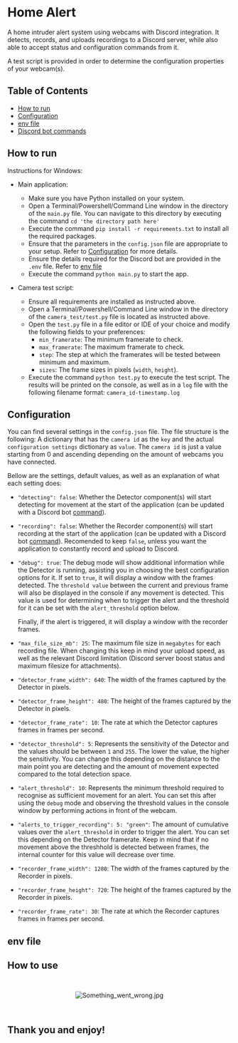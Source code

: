 # Home Alert
A home intruder alert system using webcams with Discord integration. It detects, records, and uploads recordings to a Discord server, while also able to accept status and configuration commands from it. 

A test script is provided in order to determine the configuration properties of your webcam(s). 

## Table of Contents
- [How to run](#how-to-run)
- [Configuration](#configuration)
- [env file](#env-file)
- [Discord bot commands](#discord-bot-commands)


## How to run

Instructions for Windows:
- Main application:
    - Make sure you have Python installed on your system.
    - Open a Terminal/Powershell/Command Line window in the directory of the `main.py` file. You can navigate to this directory by executing the command `cd 'the directory path here'`
    - Execute the command `pip install -r requirements.txt` to install all the required packages.
    - Ensure that the parameters in the `config.json` file are appropriate to your setup. Refer to [Configuration](#configuration) for more details.
    - Ensure the details required for the Discord bot are provided in the `.env` file. Refer to [env file](#env-file)
    - Execute the command `python main.py` to start the app.

- Camera test script:
    - Ensure all requirements are installed as instructed above.
    - Open a Terminal/Powershell/Command Line window in the directory of the `camera_test/test.py` file is located as instructed above.
    - Open the `test.py` file in a file editor or IDE of your choice and modify the following fields to your preferences:
        - `min_framerate`: The minimum framerate to check.
        - `max_framerate`: The maximum framerate to check.
        - `step`: The step at which the framerates will be tested between minimum and maximum.
        - `sizes`: The frame sizes in pixels (`width`, `height`).
    - Execute the command `python test.py` to execute the test script. The results will be printed on the console, as well as in a `log` file with the following filename format: `camera_id-timestamp.log`

## Configuration

You can find several settings in the `config.json` file. The file structure is the following: A dictionary that has the `camera id` as the `key` and the actual `configuration settings` dictionary as `value`. The `camera id` is just a value starting from 0 and ascending depending on the amount of webcams you have connected.

Bellow are the settings, default values, as well as an explanation of what each setting does:

- `"detecting": false`: Whether the Detector component(s) will start detecting for movement at the start of the application (can be updated with a Discord bot [command](#discord-bot-commands)).
- `"recording": false`: Whether the Recorder component(s) will start recording at the start of the application (can be updated with a Discord bot [command](#discord-bot-commands)). Recomended to keep `false`, unless you want the application to constantly record and upload to Discord.
- `"debug": true`: The debug mode will show additional information while the Detector is running, assisting you in choosing the best configuration options for it. If set to `true`, it will display a window with the frames detected. The `threshold value` between the current and previous frame will also be displayed in the console if any movement is detected. This value is used for determining when to trigger the alert and the threshold for it can be set with the `alert_threshold` option below.

    Finally, if the alert is triggered, it will display a window with the recorder frames.
- `"max_file_size_mb": 25`: The maximum file size in `megabytes` for each recording file. When changing this keep in mind your upload speed, as well as the relevant Discord limitation (Discord server boost status and maximum filesize for attachments).
- `"detector_frame_width": 640`: The width of the frames captured by the Detector in pixels.
- `"detector_frame_height": 480`: The height of the frames captured by the Detector in pixels.
- `"detector_frame_rate": 10`: The rate at which the Detector captures frames in frames per second.
- `"detector_threshold": 5`: Represents the sensitivity of the Detector and the values should be between `1` and `255`. The lower the value, the higher the sensitivity. You can change this depending on the distance to the main point you are detecting and the amount of movement expected compared to the total detection space.
- `"alert_threshold": 10`: Represents the minimum threshold required to recognise as sufficient movement for an alert. You can set this after using the `debug` mode and observing the threshold values in the console window by performing actions in front of the webcam.
- `"alerts_to_trigger_recording": 5: "green"`: The amount of cumulative values over the `alert_threshold` in order to trigger the alert. You can set this depending on the Detector framerate. Keep in mind that if no movement above the threshhold is detected between frames, the internal counter for this value will decrease over time.
- `"recorder_frame_width": 1280`: The width of the frames captured by the Recorder in pixels.
- `"recorder_frame_height": 720`: The height of the frames captured by the Recorder in pixels.
- `"recorder_frame_rate": 30`: The rate at which the Recorder captures frames in frames per second.

## env file


## How to use

<div align="center"><img src="images/data.jpg" alt="Something_went_wrong.jpg" style="margin: 2em 0;"></div>

## Thank you and enjoy!

